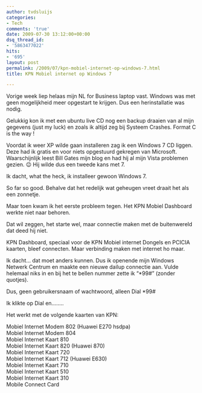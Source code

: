 ```yaml
---
author: tvdsluijs
categories:
- Tech
comments: 'true'
date: 2009-07-30 13:12:00+00:00
dsq_thread_id:
- '5863477022'
hits:
- '695'
layout: post
permalink: /2009/07/kpn-mobiel-internet-op-windows-7.html
title: KPN Mobiel internet op Windows 7

---
```

Vorige week liep helaas mijn NL for Business laptop vast. Windows was met geen mogelijkheid meer opgestart te krijgen. Dus een herinstallatie was nodig.

Gelukkig kon ik met een ubuntu live CD nog een backup draaien van al mijn gegevens (just my luck) en zoals ik altijd zeg bij Systeem Crashes. Format C is the way !

Voordat ik weer XP wilde gaan installeren zag ik een Windows 7 CD liggen. Deze had ik gratis en voor niets opgestuurd gekregen van Microsoft. Waarschijnlijk leest Bill Gates mijn blog en had hij al mijn Vista problemen gezien. 😉 Hij wilde dus een tweede kans met 7.

Ik dacht, what the heck, ik installeer gewoon Windows 7.

So far so good. Behalve dat het redelijk wat geheugen vreet draait het als een zonnetje.

Maar toen kwam ik het eerste probleem tegen. Het KPN Mobiel Dashboard werkte niet naar behoren.

Dat wil zeggen, het starte wel, maar connectie maken met de buitenwereld dat deed hij niet.

KPN Dashboard, speciaal voor de KPN Mobiel internet Dongels en PCICIA kaarten, bleef connecten. Maar verbinding maken met internet ho maar.

Ik dacht… dat moet anders kunnen. Dus ik openende mijn Windows Netwerk Centrum en maakte een nieuwe dailup connectie aan. Vulde helemaal niks in en bij het te bellen nummer zette ik “*99#” (zonder quotjes).

Dus, geen gebruikersnaam of wachtwoord, alleen Dial *99#

Ik klikte op Dial en……..

Het werkt met de volgende kaarten van KPN:

Mobiel Internet Modem 802 (Huawei E270 hsdpa)   
Mobiel Internet Modem 804   
Mobiel Internet Kaart 810   
Mobiel Internet Kaart 820 (Huawei 870)   
Mobiel Internet Kaart 720   
Mobiel Internet Kaart 712 (Huawei E630)   
Mobiel Internet Kaart 710   
Mobiel Internet Kaart 510   
Mobiel Internet Kaart 310   
Mobile Connect Card